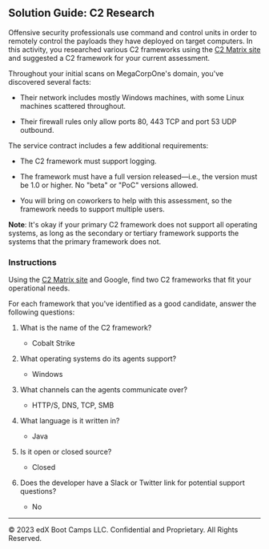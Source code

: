 ## Solution Guide: C2 Research

Offensive security professionals use command and control units in order to remotely control the payloads they have deployed on target computers. In this activity, you researched various C2 frameworks using the [C2 Matrix site](https://www.thec2matrix.com/matrix) and suggested a C2 framework for your current assessment.

Throughout your initial scans on MegaCorpOne's domain, you've discovered several facts:

- Their network includes mostly Windows machines, with some Linux machines scattered throughout.

- Their firewall rules only allow ports 80, 443 TCP and port 53 UDP outbound.

The service contract includes a few additional requirements:

- The C2 framework must support logging.

- The framework must have a full version released&mdash;i.e., the version must be 1.0 or higher. No "beta" or "PoC" versions allowed.

- You will bring on coworkers to help with this assessment, so the framework needs to support multiple users. 

**Note**: It's okay if your primary C2 framework does not support all operating systems, as long as the secondary or tertiary framework supports the systems that the primary framework does not.

### Instructions 

Using the [C2 Matrix site](https://docs.google.com/spreadsheets/d/1b4mUxa6cDQuTV2BPC6aA-GR4zGZi0ooPYtBe4IgPsSc/edit#gid=0) and Google, find two C2 frameworks that fit your operational needs. 

For each framework that you've identified as a good candidate, answer the following questions:

1. What is the name of the C2 framework?

    - Cobalt Strike 
    
2. What operating systems do its agents support?

    - Windows

3. What channels can the agents communicate over?

    - HTTP/S, DNS, TCP, SMB

4. What language is it written in?

    - Java

5. Is it open or closed source?

    - Closed

6. Does the developer have a Slack or Twitter link for potential support questions?

    - No 

---
© 2023 edX Boot Camps LLC. Confidential and Proprietary. All Rights Reserved.



